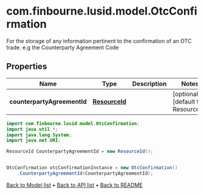 # com.finbourne.lusid.model.OtcConfirmation
For the storage of any information pertinent to the confirmation of an OTC trade. e.g the Counterparty Agreement Code

## Properties

Name | Type | Description | Notes
------------ | ------------- | ------------- | -------------
**counterpartyAgreementId** | [**ResourceId**](ResourceId.md) |  | [optional] [default to ResourceId]

```java
import com.finbourne.lusid.model.OtcConfirmation;
import java.util.*;
import java.lang.System;
import java.net.URI;

ResourceId CounterpartyAgreementId = new ResourceId();


OtcConfirmation otcConfirmationInstance = new OtcConfirmation()
    .CounterpartyAgreementId(CounterpartyAgreementId);
```


[Back to Model list](../README.md#documentation-for-models) &#8226; [Back to API list](../README.md#documentation-for-api-endpoints) &#8226; [Back to README](../README.md)
